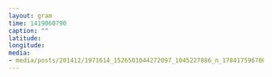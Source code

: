 ```yaml
---
layout: gram
time: 1419060790
caption: ""
latitude: 
longitude: 
media:
- media/posts/201412/1971614_1526501044272097_1045227886_n_17841759670000351.jpg
---
```

